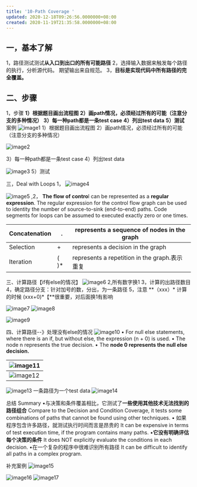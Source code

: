 ```yaml
---
title: '10-Path Coverage '
updated: 2020-12-18T09:26:56.0000000+08:00
created: 2020-11-19T21:35:58.0000000+08:00
---
```


## 一，基本了解

1，路径测试测试**从入口到出口的所有可能路径**
2，选择输入数据来触发每个路径的执行，分析源代码。
期望输出来自规范。
3，**目标是实现代码中所有路径的完全覆盖。**

## 二、步骤

1，步骤
**1）根据题目画出流程图**
**2）画path情况，必须经过所有的可能（注意分支的多种情况）**
**3）每一种path都是一条test case**
**4）列出test data**
**5）测试**
案例
![image1](../../assets/b4bb2a625b3e4279a7668797a2c95056.png)
1）根据题目画出流程图
2）画path情况，必须经过所有的可能（注意分支的多种情况）

![image2](../../assets/22342148c654411186d051b329035a1f.png)

3）每一种path都是一条test case
4）列出test data

![image3](../../assets/900e523c45c9406eb9907af5b2a25911.png)
5）测试

三，Deal with Loops
1，
![image4](../../assets/966d70f95b014b3ba6471085a165203a.png)

![image5](../../assets/8beee028bc224213b1622e9f495356cb.png)
,2，
**The flow of contro**l can be represented as a **regular expression**.
The regular expression for the control flow graph can be used to identity the number of source-to-sink (end-to-end) paths.
Code segments for loops can be assumed to executed exactly zero or one times.

| Concatenation | .     | represents a sequence of nodes in the graph   |
|---------------|-------|-----------------------------------------------|
| Selection     | \+    | represents a decision in the graph            |
| Iteration     | ( )\* | represents a repetition in the graph.表示重复 |

三、计算路径【if有else的情况】
![image6](../../assets/39fc3a78384f454aadf88d5798bbb1be.png)
2,所有数字换1
3，计算的出路径数目
4，确定路径分支：针对加号的数，分出，为一条路径
5，注意 **（xxx）\* 计算的时候 (xxx+0)\*【**很重要，对后面换1有影响

![image7](../../assets/49f9ab7bd54947c88cc86a0fd5846325.png)
![image8](../../assets/8b8773184f8b4d328fb0fde466666994.png)

![image9](../../assets/65a63974953d45a984054b3164707628.png)

四、计算路径--》处理没有else的情况
![image10](../../assets/9f20660e798343929a9ec213dc6080c5.png)
• For null else statements, where there is an if, but without else, the expression (n + 0) is used.
• The node n represents the true decision.
• The **node 0 represents the null else decision.**

| ![image11](../../assets/91c8c52fc6e54ec29a6f67abb0c02acc.png)         |
|----------------------------------------------------------------------------------------------------------------------------------------------------------------------------------------------|
| ![image12](../../assets/e5c2291b47814aea93c6927132f34623.png) |

![image13](../../assets/e1bc39522ad04c89a77eb6fdd85a0e9e.png)
一条路径为一个test data
![image14](../../assets/6642773499da43858f0f178c49273d32.png)

总结
Summary
•与决策和条件覆盖相比，它测试了**一些使用其他技术无法找到的路径组合** Compare to the Decision and Condition Coverage, it tests some combinations of
paths that cannot be found using other techniques.
• 如果程序包含许多路径，就测试执行时间而言是昂贵的 It can be expensive in terms of test execution time, if the program contains many
paths.
•**它没有明确评估每个决策的条件** It does NOT explicitly evaluate the conditions in each decision.
•在一个复杂的程序中很难识别所有路径 It can be difficult to identify all paths in a complex program.

补充案例
![image15](../../assets/ba0fa550049a47f2857b39d57c4a0d17.png)

![image16](../../assets/1d45ad6db083498aaacccddd4717db58.png)
![image17](../../assets/5bd2c9e475124c57903e7b4323cd09d1.png)

